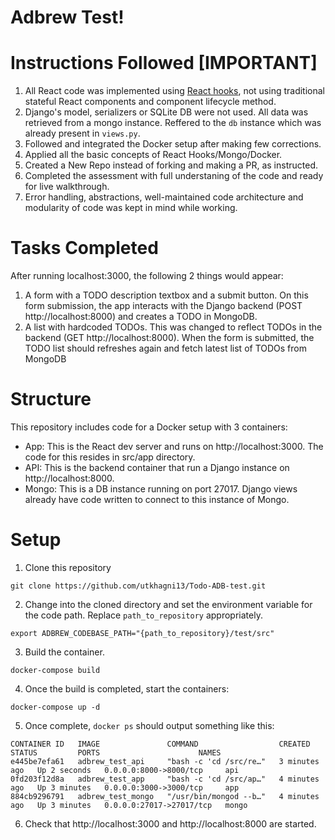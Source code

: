 # Adbrew Test!

# Instructions Followed [IMPORTANT]

1. All React code was implemented using [React hooks](https://reactjs.org/docs/hooks-intro.html), not using traditional stateful React components and component lifecycle method.
2. Django's model, serializers or SQLite DB were not used. All data was retrieved from a mongo instance. Reffered to the `db` instance which was already present in `views.py`.
3. Followed and integrated the Docker setup after making few corrections.
4. Applied all the basic concepts of React Hooks/Mongo/Docker.
5. Created a New Repo instead of forking and making a PR, as instructed.
6. Completed the assessment with full understaning of the code and ready for live walkthrough.
7. Error handling, abstractions, well-maintained code architecture and modularity of code was kept in mind while working.

# Tasks Completed

After running localhost:3000, the following 2 things would appear:

1. A form with a TODO description textbox and a submit button. On this form submission, the app interacts with the Django backend (POST http://localhost:8000) and creates a TODO in MongoDB.
2. A list with hardcoded TODOs. This was changed to reflect TODOs in the backend (GET http://localhost:8000).
   When the form is submitted, the TODO list should refreshes again and fetch latest list of TODOs from MongoDB

# Structure

This repository includes code for a Docker setup with 3 containers:

-   App: This is the React dev server and runs on http://localhost:3000. The code for this resides in src/app directory.
-   API: This is the backend container that run a Django instance on http://localhost:8000.
-   Mongo: This is a DB instance running on port 27017. Django views already have code written to connect to this instance of Mongo.

# Setup

1. Clone this repository

```
git clone https://github.com/utkhagni13/Todo-ADB-test.git
```

2. Change into the cloned directory and set the environment variable for the code path. Replace `path_to_repository` appropriately.

```
export ADBREW_CODEBASE_PATH="{path_to_repository}/test/src"
```

3. Build the container.

```
docker-compose build
```

4. Once the build is completed, start the containers:

```
docker-compose up -d
```

5. Once complete, `docker ps` should output something like this:

```
CONTAINER ID   IMAGE               COMMAND                  CREATED         STATUS         PORTS                      NAMES
e445be7efa61   adbrew_test_api     "bash -c 'cd /src/re…"   3 minutes ago   Up 2 seconds   0.0.0.0:8000->8000/tcp     api
0fd203f12d8a   adbrew_test_app     "bash -c 'cd /src/ap…"   4 minutes ago   Up 3 minutes   0.0.0.0:3000->3000/tcp     app
884cb9296791   adbrew_test_mongo   "/usr/bin/mongod --b…"   4 minutes ago   Up 3 minutes   0.0.0.0:27017->27017/tcp   mongo
```

6. Check that http://localhost:3000 and http://localhost:8000 are started.
